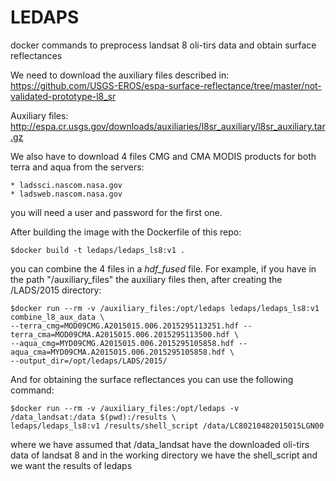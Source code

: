 # LEDAPS
docker commands to preprocess landsat 8 oli-tirs data and obtain surface reflectances

We need to download the auxiliary files described in: https://github.com/USGS-EROS/espa-surface-reflectance/tree/master/not-validated-prototype-l8_sr

Auxiliary files: http://espa.cr.usgs.gov/downloads/auxiliaries/l8sr_auxiliary/l8sr_auxiliary.tar.gz

We also have to download 4 files CMG and CMA MODIS products for both terra and aqua from the servers:

	* ladssci.nascom.nasa.gov
	* ladsweb.nascom.nasa.gov

you will need a user and password for the first one.

After building the image with the Dockerfile of this repo:


```
$docker build -t ledaps/ledaps_ls8:v1 .

```

you can combine the 4 files in a *hdf_fused* file. For example, if you have in the path "/auxiliary_files" the auxiliary files then, after creating the /LADS/2015 directory:

```
$docker run --rm -v /auxiliary_files:/opt/ledaps ledaps/ledaps_ls8:v1 combine_l8_aux_data \
--terra_cmg=MOD09CMG.A2015015.006.2015295113251.hdf --terra_cma=MOD09CMA.A2015015.006.2015295113500.hdf \
--aqua_cmg=MYD09CMG.A2015015.006.2015295105858.hdf --aqua_cma=MYD09CMA.A2015015.006.2015295105858.hdf \
--output_dir=/opt/ledaps/LADS/2015/
```

And for obtaining the surface reflectances you can use the following command:

```
$docker run --rm -v /auxiliary_files:/opt/ledaps -v /data_landsat:/data $(pwd):/results \
ledaps/ledaps_ls8:v1 /results/shell_script /data/LC80210482015015LGN00
```

where we have assumed that /data_landsat have the downloaded oli-tirs data of landsat 8 and in the working directory we have the shell_script and we want the results of ledaps

